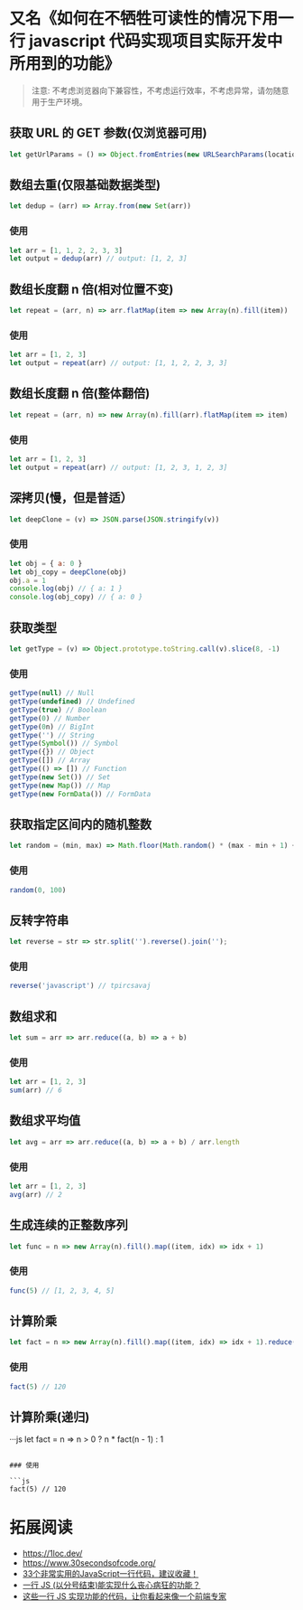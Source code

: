 # 又名《如何在不牺牲可读性的情况下用一行 javascript 代码实现项目实际开发中所用到的功能》

> 注意: 不考虑浏览器向下兼容性，不考虑运行效率，不考虑异常，请勿随意用于生产环境。

## 获取 URL 的 GET 参数(仅浏览器可用)

```js
let getUrlParams = () => Object.fromEntries(new URLSearchParams(location.search).entries())
```

## 数组去重(仅限基础数据类型)

```js
let dedup = (arr) => Array.from(new Set(arr))
```

### 使用

```js
let arr = [1, 1, 2, 2, 3, 3]
let output = dedup(arr) // output: [1, 2, 3]
```

## 数组长度翻 n 倍(相对位置不变)

```js
let repeat = (arr, n) => arr.flatMap(item => new Array(n).fill(item))
```

### 使用

```js
let arr = [1, 2, 3]
let output = repeat(arr) // output: [1, 1, 2, 2, 3, 3]
```

## 数组长度翻 n 倍(整体翻倍)

```js
let repeat = (arr, n) => new Array(n).fill(arr).flatMap(item => item)
```

### 使用

```js
let arr = [1, 2, 3]
let output = repeat(arr) // output: [1, 2, 3, 1, 2, 3]
```

## 深拷贝(慢，但是普适）

```js
let deepClone = (v) => JSON.parse(JSON.stringify(v))
```

### 使用

```js
let obj = { a: 0 }
let obj_copy = deepClone(obj)
obj.a = 1
console.log(obj) // { a: 1 }
console.log(obj_copy) // { a: 0 }
```

## 获取类型

```js
let getType = (v) => Object.prototype.toString.call(v).slice(8, -1)
```

### 使用

```js
getType(null) // Null
getType(undefined) // Undefined
getType(true) // Boolean
getType(0) // Number
getType(0n) // BigInt
getType('') // String
getType(Symbol()) // Symbol
getType({}) // Object
getType([]) // Array
getType(() => []) // Function
getType(new Set()) // Set
getType(new Map()) // Map
getType(new FormData()) // FormData
```

## 获取指定区间内的随机整数

```js
let random = (min, max) => Math.floor(Math.random() * (max - min + 1) + min);
```

### 使用

```js
random(0, 100)
```

## 反转字符串

```js
let reverse = str => str.split('').reverse().join('');
```

### 使用

```js
reverse('javascript') // tpircsavaj
```

## 数组求和

```js
let sum = arr => arr.reduce((a, b) => a + b)
```

### 使用

```js
let arr = [1, 2, 3]
sum(arr) // 6
```

## 数组求平均值

```js
let avg = arr => arr.reduce((a, b) => a + b) / arr.length
```

### 使用

```js
let arr = [1, 2, 3]
avg(arr) // 2
```

## 生成连续的正整数序列

```js
let func = n => new Array(n).fill().map((item, idx) => idx + 1)
```

### 使用

```js
func(5) // [1, 2, 3, 4, 5]
```

## 计算阶乘

```js
let fact = n => new Array(n).fill().map((item, idx) => idx + 1).reduce((a, b) => a * b)
```

### 使用

```js
fact(5) // 120
```

## 计算阶乘(递归)

···js
let fact = n => n > 0 ? n * fact(n - 1) : 1
```

### 使用

```js
fact(5) // 120
```


# 拓展阅读

+ https://1loc.dev/
+ https://www.30secondsofcode.org/
+ [33个非常实用的JavaScript一行代码，建议收藏！](https://juejin.cn/post/7025771605422768159)
+ [一行 JS (以分号结束)能实现什么丧心病狂的功能？](https://www.zhihu.com/question/48187821)
+ [这些一行 JS 实现功能的代码，让你看起来像一个前端专家](https://juejin.cn/post/6921509748785283086)
